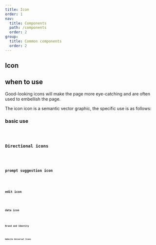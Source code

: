 ```yaml
---
title: Icon
order: 1
nav:
  title: Components
  path: /components
  order: 2
group:
  title: Common components
  order: 2
---
```


## Icon

## when to use

Good-looking icons will make the page more eye-catching and are often used to embellish the page.

<Alert type="info">
  The icon icon is a semantic vector graphic, the specific use is as follows:
</Alert>

### basic use

<code src="./demos/index1.tsx" />

### Directional icons

<code src="./demos/index2.tsx" inline />

### prompt suggestion icon

<code src="./demos/index3.tsx" inline />

### edit icon

<code src="./demos/index4.tsx" inline />

### data icon

<code src="./demos/index5.tsx" inline />

### Brand and Identity

<code src="./demos/index5.5.tsx" inline />

### Website Universal Icons

<code src="./demos/index6.tsx" inline />

<API />
